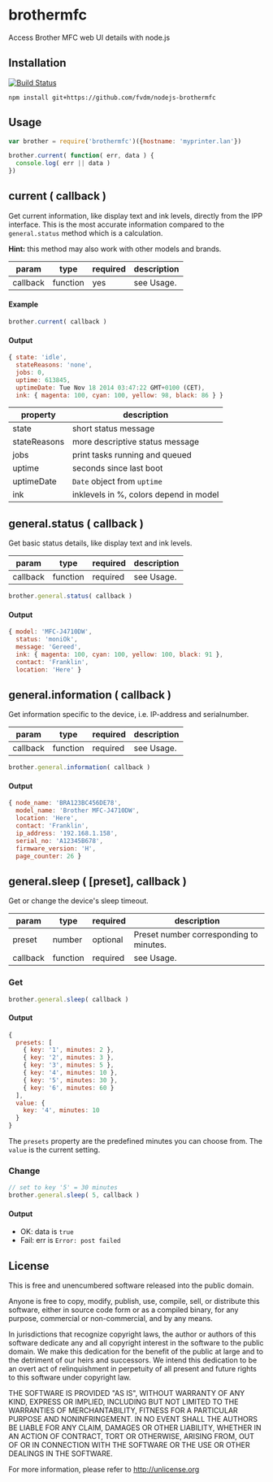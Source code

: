 brothermfc
==========

Access Brother MFC web UI details with node.js


Installation
------------

[![Build Status](https://travis-ci.org/fvdm/nodejs-brothermfc.svg?branch=master)](https://travis-ci.org/fvdm/nodejs-brothermfc)

`npm install git+https://github.com/fvdm/nodejs-brothermfc`


Usage
-----

```js
var brother = require('brothermfc')({hostname: 'myprinter.lan'})

brother.current( function( err, data ) {
  console.log( err || data )
})
```


current ( callback )
-------

Get current information, like display text and ink levels, directly
from the IPP interface. This is the most accurate information compared
to the `general.status` method which is a calculation.

**Hint:** this method may also work with other models and brands.


param    | type     | required | description
-------- | -------- | -------- | -----------
callback | function | yes      | see Usage.


#### Example

```js
brother.current( callback )
```

#### Output

```js
{ state: 'idle',
  stateReasons: 'none',
  jobs: 0,
  uptime: 613845,
  uptimeDate: Tue Nov 18 2014 03:47:22 GMT+0100 (CET),
  ink: { magenta: 100, cyan: 100, yellow: 98, black: 86 } }
```


property     | description
------------ | --------------------------------------
state        | short status message
stateReasons | more descriptive status message
jobs         | print tasks running and queued
uptime       | seconds since last boot
uptimeDate   | `Date` object from `uptime`
ink          | inklevels in %, colors depend in model


general.status ( callback )
--------------

Get basic status details, like display text and ink levels.

param    | type     | required | description
-------- | -------- | -------- | -----------
callback | function | required | see Usage.

```js
brother.general.status( callback )
```


#### Output

```js
{ model: 'MFC-J4710DW',
  status: 'moniOk',
  message: 'Gereed',
  ink: { magenta: 100, cyan: 100, yellow: 100, black: 91 },
  contact: 'Franklin',
  location: 'Here' }
```


general.information ( callback )
-------------------

Get information specific to the device, i.e. IP-address and serialnumber.

param    | type     | required | description
-------- | -------- | -------- | -----------
callback | function | required | see Usage.

```js
brother.general.information( callback )
```


#### Output

```js
{ node_name: 'BRA123BC456DE78',
  model_name: 'Brother MFC-J4710DW',
  location: 'Here',
  contact: 'Franklin',
  ip_address: '192.168.1.158',
  serial_no: 'A12345B678',
  firmware_version: 'H',
  page_counter: 26 }
```


general.sleep ( [preset], callback )
-------------

Get or change the device's sleep timeout.

param    | type     | required | description
-------- | -------- | -------- | -----------
preset   | number   | optional | Preset number corresponding to minutes.
callback | function | required | see Usage.


### Get

```js
brother.general.sleep( callback )
```


#### Output

```js
{
  presets: [
    { key: '1', minutes: 2 },
    { key: '2', minutes: 3 },
    { key: '3', minutes: 5 },
    { key: '4', minutes: 10 },
    { key: '5', minutes: 30 },
    { key: '6', minutes: 60 }
  ],
  value: {
    key: '4', minutes: 10
  }
}
```

The `presets` property are the predefined minutes you can choose from.
The `value` is the current setting.


### Change

```js
// set to key '5' = 30 minutes
brother.general.sleep( 5, callback )
```


#### Output

* OK: data is `true`
* Fail: err is `Error: post failed`


License
-------

This is free and unencumbered software released into the public domain.

Anyone is free to copy, modify, publish, use, compile, sell, or
distribute this software, either in source code form or as a compiled
binary, for any purpose, commercial or non-commercial, and by any
means.

In jurisdictions that recognize copyright laws, the author or authors
of this software dedicate any and all copyright interest in the
software to the public domain. We make this dedication for the benefit
of the public at large and to the detriment of our heirs and
successors. We intend this dedication to be an overt act of
relinquishment in perpetuity of all present and future rights to this
software under copyright law.

THE SOFTWARE IS PROVIDED "AS IS", WITHOUT WARRANTY OF ANY KIND,
EXPRESS OR IMPLIED, INCLUDING BUT NOT LIMITED TO THE WARRANTIES OF
MERCHANTABILITY, FITNESS FOR A PARTICULAR PURPOSE AND NONINFRINGEMENT.
IN NO EVENT SHALL THE AUTHORS BE LIABLE FOR ANY CLAIM, DAMAGES OR
OTHER LIABILITY, WHETHER IN AN ACTION OF CONTRACT, TORT OR OTHERWISE,
ARISING FROM, OUT OF OR IN CONNECTION WITH THE SOFTWARE OR THE USE OR
OTHER DEALINGS IN THE SOFTWARE.

For more information, please refer to <http://unlicense.org>
